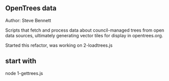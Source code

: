 ## OpenTrees data

Author: Steve Bennett

Scripts that fetch and process data about council-managed trees from open data sources, ultimately generating vector tiles for display in opentrees.org. 

Started this refactor, was working on 2-loadtrees.js

## start with 

node 1-gettrees.js